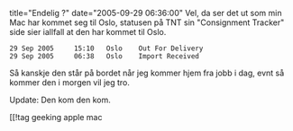 title="Endelig ?"
date="2005-09-29 06:36:00"
Vel, da ser det ut som min Mac har kommet seg til Oslo, statusen på TNT sin "Consignment Tracker" side sier iallfall at den har kommet til Oslo.

	29 Sep 2005 	15:10 	Oslo 	Out For Delivery
	29 Sep 2005 	06:38 	Oslo 	Import Received

Så kanskje den står på bordet når jeg kommer hjem fra jobb i dag, evnt så kommer den i morgen vil jeg tro.

Update: Den kom den kom.

[[!tag  geeking apple mac
